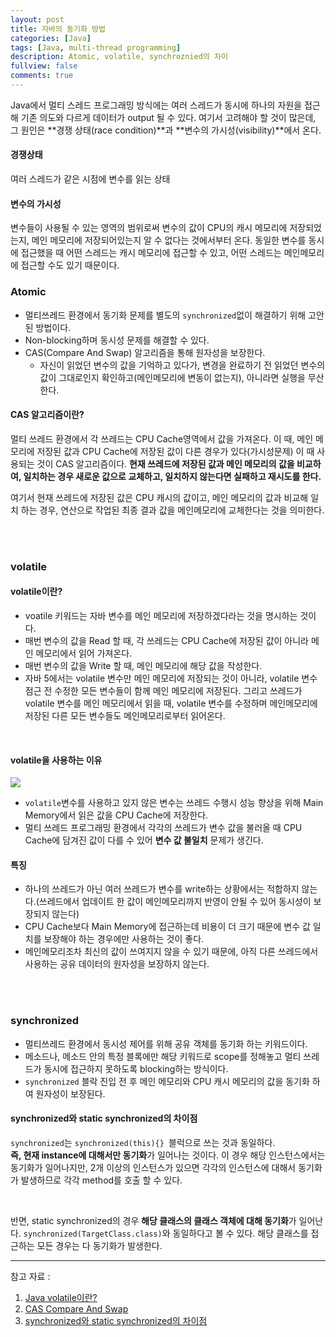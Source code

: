 ```yaml
---
layout: post
title: 자바의 동기화 방법
categories: [Java]
tags: [Java, multi-thread programming]
description: Atomic, volatile, synchroznied의 차이
fullview: false
comments: true
---
```


Java에서 멀티 스레드 프로그래밍 방식에는 여러 스레드가 동시에 하나의 자원을 접근해 기존 의도와 다르게 데이터가 output 될 수 있다. 여기서 고려해야 할 것이 많은데, 그 원인은 **경쟁 상태(race condition)**과 **변수의 가시성(visibility)**에서 온다. 

#### 경쟁상태
여러 스레드가 같은 시점에 변수를 읽는 상태

#### 변수의 가시성
변수들이 사용될 수 있는 영역의 범위로써 변수의 값이 CPU의 캐시 메모리에 저장되었는지, 메인 메모리에 저장되어있는지 알 수 없다는 것에서부터 온다. 동일한 변수를 동시에 접근했을 때 어떤 스레드는 캐시 메모리에 접근할 수 있고, 어떤 스레드는 메인메모리에 접근할 수도 있기 때문이다. 

### Atomic

* 멀티쓰레드 환경에서 동기화 문제를 별도의 `synchronized`없이 해결하기 위해 고안된 방법이다. 
* Non-blocking하며 동시성 문제를 해결할 수 있다.
* CAS(Compare And Swap) 알고리즘을 통해 원자성을 보장한다.
	* 자신이 읽었던 변수의 값을 기억하고 있다가, 변경을 완료하기 전 읽었던 변수의 값이 그대로인지 확인하고(메인메모리에 변동이 없는지), 아니라면 실행을 무산한다.

#### CAS 알고리즘이란?
멀티 쓰레드 환경에서 각 쓰레드는 CPU Cache영역에서 값을 가져온다. 이 때, 메인 메모리에 저장된 값과 CPU Cache에 저장된 값이 다른 경우가 있다(가시성문제) 이 때 사용되는 것이 CAS 알고리즘이다. **현재 쓰레드에 저장된 값과 메인 메모리의 값을 비교하여, 일치하는 경우 새로운 값으로 교체하고, 일치하지 않는다면 실패하고 재시도를 한다.**

여기서 현재 쓰레드에 저장된 값은 CPU 캐시의 값이고, 메인 메모리의 값과 비교해 일치 하는 경우,
연산으로 작업된 최종 결과 값을 메인메모리에 교체한다는 것을 의미한다.


<br/>
<br/>

### volatile

#### volatile이란?
*  voatile 키워드는 자바 변수를  메인 메모리에 저장하겠다라는 것을 명시하는 것이다.
* 매번 변수의 값을 Read 할 때, 각 쓰레드는 CPU Cache에 저장된 값이 아니라 메인 메모리에서 읽어 가져온다.
* 매번 변수의 값을 Write 할 때, 메인 메모리에 해당 값을 작성한다. 
* 자바 5에서는 volatile 변수만 메인 메모리에 저장되는 것이 아니라, volatile 변수 점근 전 수정한 모든 변수들이 함께 메인 메모리에 저장된다. 그리고 쓰레드가 volatile 변수를 메인 메모리에서 읽을 때, volatile 변수를 수정하며 메인메모리에 저장된 다른 모든 변수들도 메인메모리로부터 읽어온다. 

<br/> 

#### volatile을 사용하는 이유

<p style="center">

<img src="https://nesoy.github.io/assets/posts/20180609/1.png">

</p>

* `volatile`변수를 사용하고 있지 않은 변수는 쓰레드 수행시 성능 향상을 위해 Main Memory에서 읽은 값을 CPU Cache에 저장한다.
* 멀티 쓰레드 프로그래밍 환경에서 각각의 쓰레드가 변수 값을 불러올 때 CPU Cache에 담겨진 값이 다를 수 있어 **변수 값 불일치** 문제가 생긴다.

#### 특징

* 하나의 쓰레드가 아닌 여러 쓰레드가 변수를 write하는 상황에서는 적합하지 않는다.(쓰레드에서 업데이트 한 값이 메인메모리까지 반영이 안될 수 있어 동시성이 보장되지 않는다)
* CPU Cache보다 Main Memory에 접근하는데 비용이 더 크기 때문에 변수 값 일치를 보장해야 하는 경우에만 사용하는 것이 좋다.
* 메인메모리조차 최신의 값이 쓰여지지 않을 수 있기 때문에, 아직 다른 쓰레드에서 사용하는 공유 데이터의 원자성을 보장하지 않는다.

<br/>
<br/>

### synchronized

* 멀티쓰레드 환경에서 동시성 제어를 위해 공유 객체를 동기화 하는 키워드이다. 
* 메소드나, 메소드 안의 특정 블록에만 해당 키워드로 scope를 정해놓고 멀티 쓰레드가 동시에 접근하지 못하도록 blocking하는 방식이다. 
* `synchronized` 블락 진입 전 후 메인 메모리와 CPU 캐시 메모리의 값을 동기화 하여 원자성이 보장된다.

#### synchronized와 static synchronized의 차이점
`synchronized`는 `synchronized(this){} `블럭으로 쓰는 것과 동일하다.   
**즉, 현재 instance에 대해서만 동기화**가 일어나는 것이다. 이 경우 해당 인스턴스에서는 동기화가 일어나지만, 2개 이상의 인스턴스가 있으면 각각의 인스턴스에 대해서 동기화가 발생하므로 각각 method를 호출 할 수 있다. 

<br/>

반면, static synchronized의 경우 **해당 클래스의 클래스 객체에 대해 동기화**가 일어난다. `synchronized(TargetClass.class)`와 동일하다고 볼 수 있다. 해당 클래스를 접근하는 모든 경우는 다 동기화가 발생한다.

***
참고 자료 : 
1. [Java volatile이란?](https://nesoy.github.io/articles/2018-06/Java-volatile)
2. [CAS Compare And Swap](https://www.jianshu.com/p/dcab74dd7ea4)
2. [synchronized와 static synchronized의 차이점](https://ohgyun.com/5)

